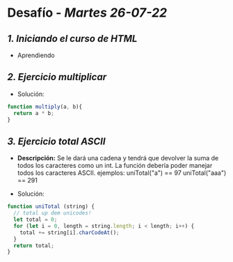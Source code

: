 # Desafío - *Martes 26-07-22*

## *1. Iniciando el curso de HTML*

- Aprendiendo

## *2. Ejercicio multiplicar*

- Solución:

```javascript
function multiply(a, b){
  return a * b;
}
```
## *3. Ejercicio total ASCII*

- **Descripción:**
Se le dará una cadena y tendrá que devolver la suma de todos los caracteres como un int. La función debería poder manejar todos los caracteres ASCII.
ejemplos: uniTotal("a") == 97 uniTotal("aaa") == 291

- Solución:

```javascript
function uniTotal (string) {
  // total up dem unicodes!
  let total = 0;
  for (let i = 0, length = string.length; i < length; i++) {
    total += string[i].charCodeAt();
  }
  return total;
}
```
